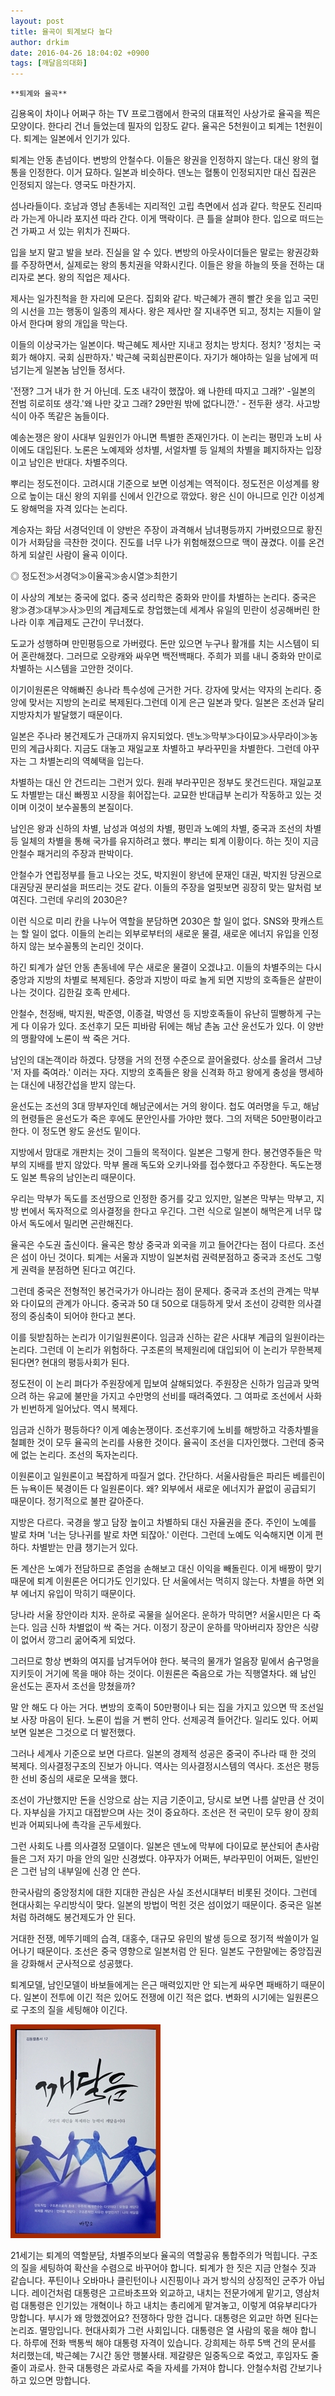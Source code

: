 ```yaml
---
layout: post
title: 율곡이 퇴계보다 높다
author: drkim
date: 2016-04-26 18:04:02 +0900
tags: [깨달음의대화]
---
```

 


    **퇴계와 율곡**

  


김용옥이 차이나 어쩌구 하는 TV 프로그램에서 한국의 대표적인 사상가로 율곡을 찍은 모양이다. 한다리 건너 들었는데 필자의 입장도 같다. 율곡은 5천원이고 퇴계는 1천원이다. 퇴계는 일본에서 인기가 있다. 

  


퇴계는 안동 촌넘이다. 변방의 안철수다. 이들은 왕권을 인정하지 않는다. 대신 왕의 혈통을 인정한다. 이거 묘하다. 일본과 비슷하다. 덴노는 혈통이 인정되지만 대신 집권은 인정되지 않는다. 영국도 마찬가지. 

  


섬나라들이다. 호남과 영남 촌동네는 지리적인 고립 측면에서 섬과 같다. 학문도 진리따라 가는게 아니라 포지션 따라 간다. 이게 맥락이다. 큰 틀을 살펴야 한다. 입으로 떠드는건 가짜고 서 있는 위치가 진짜다. 

  


입을 보지 말고 발을 보라. 진실을 알 수 있다. 변방의 아웃사이더들은 말로는 왕권강화를 주장하면서, 실제로는 왕의 통치권을 약화시킨다. 이들은 왕을 하늘의 뜻을 전하는 대리자로 본다. 왕의 직업은 제사다. 

  


제사는 일가친척을 한 자리에 모은다. 집회와 같다. 박근혜가 괜히 빨간 옷을 입고 국민의 시선을 끄는 행동이 일종의 제사다. 왕은 제사만 잘 지내주면 되고, 정치는 지들이 알아서 한다며 왕의 개입을 막는다.

  


이들의 이상국가는 일본이다. 박근혜도 제사만 지내고 정치는 방치다. 정치? '정치는 국회가 해야지. 국회 심판하자.' 박근혜 국회심판론이다. 자기가 해야하는 일을 남에게 떠넘기는게 일본놈 남인들 정서다.

  


'전쟁? 그거 내가 한 거 아닌데. 도조 내각이 했잖아. 왜 나한테 따지고 그래?' -일본의 전범 히로히또 생각.'왜 나만 갖고 그래? 29만원 밖에 없다니깐.' - 전두환 생각. 사고방식이 아주 똑같은 놈들이다.

  


예송논쟁은 왕이 사대부 일원인가 아니면 특별한 존재인가다. 이 논리는 평민과 노비 사이에도 대입된다. 노론은 노예제와 성차별, 서얼차별 등 일체의 차별을 폐지하자는 입장이고 남인은 반대다. 차별주의다. 

  


뿌리는 정도전이다. 고려시대 기준으로 보면 이성계는 역적이다. 정도전은 이성계를 왕으로 높이는 대신 왕의 지위를 신에서 인간으로 깎았다. 왕은 신이 아니므로 인간 이성계도 왕해먹을 자격 있다는 논리다. 

  


계승자는 화담 서경덕인데 이 양반은 주장이 과격해서 남녀평등까지 가버렸으므로 황진이가 서화담을 극찬한 것이다. 진도를 너무 나가 위험해졌으므로 맥이 끊겼다. 이를 온건하게 되살린 사람이 율곡 이이다. 

  


◎ 정도전≫서경덕≫이율곡≫송시열≫최한기 

  


이 사상의 계보는 중국에 없다. 중국 성리학은 중화와 만이를 차별하는 논리다. 중국은 왕≫경≫대부≫사≫민의 계급제도로 창업했는데 세계사 유일의 민란이 성공해버린 한나라 이후 계급제도 근간이 무너졌다. 

  


도교가 성행하며 만민평등으로 가버렸다. 돈만 있으면 누구나 활개를 치는 시스템이 되어 혼란해졌다. 그러므로 오랑캐와 싸우면 백전백패다. 주희가 꾀를 내니 중화와 만이로 차별하는 시스템을 고안한 것이다. 

  


이기이원론은 약해빠진 송나라 특수성에 근거한 거다. 강자에 맞서는 약자의 논리다. 중앙에 맞서는 지방의 논리로 복제된다.그런데 이게 은근 일본과 맞다. 일본은 조선과 달리 지방자치가 발달했기 때문이다. 

  


일본은 주나라 봉건제도가 근대까지 유지되었다. 덴노≫막부≫다이묘≫사무라이≫농민의 계급사회다. 지금도 대놓고 재일교포 차별하고 부라꾸민을 차별한다. 그런데 야꾸자는 그 차별논리의 역혜택을 입는다.

  


차별하는 대신 안 건드리는 그런거 있다. 원래 부라꾸민은 정부도 못건드린다. 재일교포도 차별받는 대신 빠찡꼬 시장을 휘어잡는다. 교묘한 반대급부 논리가 작동하고 있는 것이며 이것이 보수꼴통의 본질이다.

  


남인은 왕과 신하의 차별, 남성과 여성의 차별, 평민과 노예의 차별, 중국과 조선의 차별 등 일체의 차별을 통해 국가를 유지하려고 했다. 뿌리는 퇴계 이황이다. 하는 짓이 지금 안철수 패거리의 주장과 판박이다. 

  


안철수가 연립정부를 들고 나오는 것도, 박지원이 왕년에 문재인 대권, 박지원 당권으로 대권당권 분리설을 퍼뜨리는 것도 같다. 이들의 주장을 얼핏보면 굉장히 맞는 말처럼 보여진다. 그런데 우리의 2030은? 

  


이런 식으로 미리 칸을 나누어 역할을 분담하면 2030은 할 일이 없다. SNS와 팟캐스트는 할 일이 없다. 이들의 논리는 외부로부터의 새로운 물결, 새로운 에너지 유입을 인정하지 않는 보수꼴통의 논리인 것이다. 

  


하긴 퇴계가 살던 안동 촌동네에 무슨 새로운 물결이 오겠냐고. 이들의 차별주의는 다시 중앙과 지방의 차별로 복제된다. 중앙과 지방이 따로 놀게 되면 지방의 호족들은 살판이 나는 것이다. 김한길 호족 만세다. 

  


안철수, 천정배, 박지원, 박준영, 이종걸, 박영선 등 지방호족들이 유난히 띨빵하게 구는게 다 이유가 있다. 조선후기 모든 피바람 뒤에는 해남 촌놈 고산 윤선도가 있다. 이 양반의 맹활약에 노론이 싹 죽은 거다. 

  


남인의 대논객이라 하겠다. 당쟁을 거의 전쟁 수준으로 끌어올렸다. 상소를 올려서 그냥 '저 자를 죽여라.' 이러는 자다. 지방의 호족들은 왕을 신격화 하고 왕에게 충성을 맹세하는 대신에 내정간섭을 받지 않는다. 

  


윤선도는 조선의 3대 땅부자인데 해남군에서는 거의 왕이다. 첩도 여러명을 두고, 해남의 현령들은 윤선도가 죽은 후에도 문안인사를 가야만 했다. 그의 저택은 50만평이라고 한다. 이 정도면 왕도 윤선도 밑이다. 

  


지방에서 맘대로 개판치는 것이 그들의 목적이다. 일본은 그렇게 한다. 봉건영주들은 막부의 지배를 받지 않았다. 막부 몰래 독도와 오키나와를 접수했다고 주장한다. 독도논쟁도 일본 특유의 남인논리 때문이다. 

  


우리는 막부가 독도를 조선땅으로 인정한 증거를 갖고 있지만, 일본은 막부는 막부고, 지방 번에서 독자적으로 의사결정을 한다고 우긴다. 그런 식으로 일본이 해먹은게 너무 많아서 독도에서 밀리면 곤란해진다. 

  


율곡은 수도권 출신이다. 율곡은 항상 중국과 외국을 끼고 들어간다는 점이 다르다. 조선은 섬이 아닌 것이다. 퇴계는 서울과 지방이 일본처럼 권력분점하고 중국과 조선도 그렇게 권력을 분점하면 된다고 여긴다. 

  


그런데 중국은 전형적인 봉건국가가 아니라는 점이 문제다. 중국과 조선의 관계는 막부와 다이묘의 관계가 아니다. 중국과 50 대 50으로 대등하게 맞서 조선이 강력한 의사결정의 중심축이 되어야 한다고 본다. 

  


이를 뒷받침하는 논리가 이기일원론이다. 임금과 신하는 같은 사대부 계급의 일원이라는 논리다. 그런데 이 논리가 위험하다. 구조론의 복제원리에 대입되어 이 논리가 무한복제된다면? 현대의 평등사회가 된다. 

  


정도전이 이 논리 펴다가 주원장에게 밉보여 살해되었다. 주원장은 신하가 임금과 맞먹으려 하는 유교에 불만을 가지고 수만명의 선비를 때려죽였다. 그 여파로 조선에서 사화가 빈번하게 일어났다. 역시 복제다. 

  


임금과 신하가 평등하다? 이게 예송논쟁이다. 조선후기에 노비를 해방하고 각종차별을 철폐한 것이 모두 율곡의 논리를 사용한 것이다. 율곡이 조선을 디자인했다. 그런데 중국에 없는 논리다. 조선의 독자논리다.

  


이원론이고 일원론이고 복잡하게 따질거 없다. 간단하다. 서울사람들은 파리든 베를린이든 뉴욕이든 북경이든 다 일원론이다. 왜? 외부에서 새로운 에너지가 끝없이 공급되기 때문이다. 정기적으로 불판 갈아준다. 

  


지방은 다르다. 국경을 쌓고 담장 높이고 차별하되 대신 자율권을 준다. 주인이 노예를 발로 차며 '너는 당나귀를 발로 차면 되잖아.' 이런다. 그런데 노예도 익숙해지면 이게 편하다. 차별받는 만큼 챙기는거 있다. 

  


돈 계산은 노예가 전담하므로 존엄을 손해보고 대신 이익을 빼돌린다. 이게 배짱이 맞기 때문에 퇴계 이원론은 어디가도 인기있다. 단 서울에서는 먹히지 않는다. 차별을 하면 외부 에너지 유입이 막히기 때문이다. 

  


당나라 서울 장안이라 치자. 운하로 곡물을 실어온다. 운하가 막히면? 서울시민은 다 죽는다. 임금 신하 차별없이 싹 죽는 거다. 이정기 장군이 운하를 막아버리자 장안은 식량이 없어서 깡그리 굶어죽게 되었다. 

  


그러므로 항상 변화의 여지를 남겨두어야 한다. 북극의 물개가 얼음장 밑에서 숨구멍을 지키듯이 거기에 목을 매야 하는 것이다. 이원론은 죽음으로 가는 직행열차다. 왜 남인 윤선도는 혼자서 조선을 망쳤을까? 

  


말 안 해도 다 아는 거다. 변방의 호족이 50만평이나 되는 집을 가지고 있으면 딱 조선일보 사장 마음이 된다. 노론이 씹을 거 뻔히 안다. 선제공격 들어간다. 일리도 있다. 어찌보면 일본은 그것으로 더 발전했다. 

  


그러나 세계사 기준으로 보면 다르다. 일본의 경제적 성공은 중국이 주나라 때 한 것의 복제다. 의사결정구조의 진보가 아니다. 역사는 의사결정시스템의 역사다. 조선은 평등한 선비 중심의 새로운 모색을 했다. 

  


조선이 가난했지만 돈을 신앙으로 삼는 지금 기준이고, 당시로 보면 나름 살만큼 산 것이다. 자부심을 가지고 대접받으며 사는 것이 중요하다. 조선은 전 국민이 모두 왕이 장희빈과 어찌되나에 촉각을 곤두세웠다. 

  


그런 사회도 나름 의사결정 모델이다. 일본은 덴노에 막부에 다이묘로 분산되어 촌사람들은 그저 자기 마을 안의 일만 신경썼다. 야꾸자가 어쩌든, 부라꾸민이 어쩌든, 일반인은 그런 남의 내부일에 신경 안 쓴다.

  


한국사람의 중앙정치에 대한 지대한 관심은 사실 조선시대부터 비롯된 것이다. 그런데 현대사회는 우리방식이 맞다. 일본의 방법이 먹힌 것은 섬이었기 때문이다. 중국은 일본처럼 하려해도 봉건제도가 안 된다.

  


거대한 전쟁, 메뚜기떼의 습격, 대홍수, 대규모 유민의 발생 등으로 정기적 싹쓸이가 일어나기 때문이다. 조선은 중국 영향으로 일본처럼 안 된다. 일본도 구한말에는 중앙집권을 강화해서 군사적으로 성공했다.

  


퇴계모델, 남인모델이 바보들에게는 은근 매력있지만 안 되는게 싸우면 패배하기 때문이다. 일본이 전투에 이긴 적은 있어도 전쟁에 이긴 적은 없다. 변화의 시기에는 일원론으로 구조의 질을 세팅해야 이긴다. 

  


  



 
    

    











![](/files/attach/images/198/413/703/aDSC01523.JPG) 

  


21세기는 퇴계의 역할분담, 차별주의보다 율곡의 역할공유 통합주의가 먹힙니다. 구조의 질을 세팅하여 확산을 수렴으로 바꾸어야 합니다. 퇴계가 한 짓은 지금 안철수 짓과 같습니다. 푸틴이나 오바마나 클린턴이나 시진핑이나 과거 방식의 상징적인 군주가 아닙니다. 레이건처럼 대통령은 고르바초프와 외교하고, 내치는 전문가에게 맡기고, 영삼처럼 대통령은 인기있는 개혁이나 하고 내치는 총리에게 맡겨놓고, 이렇게 여유부리다가 망합니다. 부시가 왜 망했겠어요? 전쟁하다 망한 겁니다. 대통령은 외교만 하면 된다는 논리죠. 멸망입니다. 현대사회가 그런 사회입니다. 대통령은 열 사람의 몫을 해야 합니다. 하루에 전화 백통씩 해야 대통령 자격이 있습니다. 강희제는 하루 5백 건의 문서를 처리했는데, 박근혜는 7시간 동안 행불사태. 제갈량은 일중독으로 죽었고, 후임자도 줄줄이 과로사. 한국 대통령은 과로사로 죽을 자세를 가져야 합니다. 안철수처럼 간보기나 하고 있으면 망합니다.